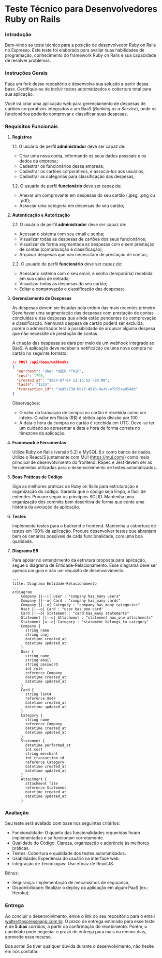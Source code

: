 # Teste Técnico para Desenvolvedores Ruby on Rails

### Introdução
Bem-vindo ao teste técnico para a posição de desenvolvedor Ruby on Rails no Espresso. Este teste foi elaborado para avaliar suas habilidades de programação, conhecimento do framework Ruby on Rails e sua capacidade de resolver problemas.

### Instruções Gerais
Faça um fork desse repositório e desenvolva sua solução a partir dessa base.
Certifique-se de incluir testes automatizados e cobertura total para sua aplicação.

Você irá criar uma aplicação web para gerenciamento de despesas de cartões corporativos integrados a um BaaS (_Banking as a Service_), onde os funcionários poderão comprovar e classificar suas despesas.

### Requisitos Funcionais
1. **Registros**

    1.1. O usuário de perfil **administrador** deve ser capaz de:

    * Criar uma nova conta, informando os seus dados pessoais e os dados da empresa;
    * Cadastrar os funcionários dessa empresa;
    * Cadastrar os cartões corporativos, e associá-los aos usuários;
    * Cadastrar as categorias para classificação das despesas;

    1.2. O usuário de perfil **funcionário** deve ser capaz de:

    * Anexar um comprovante em despesas do seu cartão (.jpeg, .png ou .pdf);
    * Associar uma categoria em despesas do seu cartão;

2. **Autenticação e Autorização**

    2.1. O usuário de perfil **administrador** deve ser capaz de:

    * Acessar o sistema com seu email e senha;
    * Visualizar todas as despesas de cartões dos seus funcionários;
    * Visualizar de forma segmentada as despesas com e sem prestação de contas (comprovação e classificação);
    * Arquivar despesas que não necessitam de prestação de contas;

    2.2. O usuário de perfil **funcionário** deve ser capaz de:

    * Acessar o sistema com o seu email, e senha (temporária) recebida em sua caixa de entrada;
    * Visualizar todas as despesas do seu cartão;
    * Editar a comprovação e classificação das despesas;

3. **Gerenciamento de Despesas**

    As despesas devem ser listadas pela ordem das mais recentes primeiro. Deve haver uma segmentação das despesas com prestação de contas concluídas e das despesas que ainda estão pendentes de comprovação e classificação. Nenhuma despesa de cartão poderá ser excluída, porém o administrador terá a possibilidade de arquivar alguma despesa que não necessite de prestação de contas.

    A criação das despesas se dará por meio de um webhook integrado ao BaaS. A aplicação deve receber a notificação de uma nova compra no cartão no seguinte formato:

    ```json
    // POST /api/baas/webhooks
    {
      "merchant": "Uber *UBER *TRIP",
      "cost": 1790,
      "created_at": "2024-07-04 12:15:52 -03:00",
      "last4": "1234",
      "transaction_id": "3e85a730-bb1f-451b-9a39-47c55aa054db"
    }
    ```
    Observações:

    * O valor da transação de compra no cartão é recebida como um inteiro. O valor em Reais (R$) é obtido após divisão por 100.
    * A data e hora da compra no cartão é recebida em UTC. Deve-se ter um cuidado ao apresentar a data e hora de forma correta no timezone da aplicação.


4. **Framework e Ferramentas**

    Utilize Ruby on Rails (versão 5.2) e MySQL 8.x como banco de dados. Utilize o ReactJS juntamente com MUI (https://mui.com/) como meio principal de desenvolvimento do frontend. RSpec e Jest devem ser as ferramentas utilizadas para o desenvolvimento de testes automatizados.

5. **Boas Práticas de Código**

    Siga as melhores práticas de Ruby on Rails para estruturação e organização do código.
    Garanta que o código seja limpo, e fácil de entender. Procure seguir os princípios SOLID.
    Mantenha uma organização dos commits bem descritiva de forma que conte uma história da evolução da aplicação.

6. **Testes**

    Implemente testes para o backend e frontend. Mantenha a cobertura de testes em 100% da aplicação.
    Procure desenvolver testes que abranjam bem os cenários possíveis de cada funcionalidade, com uma boa qualidade.

7. **Diagrama ER**

    Para apoiar no entendimento da estrutura proposta para aplicação, segue o diagrama de Entidade-Relacionamento. Esse diagrama deve ser apenas um guia e não um requisito de desenvolvimento.

    ```mermaid
    ---
    title: Diagrama Entidade-Relacionamento
    ---
    erDiagram
        Company ||--|{ User : "company has_many users"
        Company ||--o{ Card : "company has_many cards"
        Company ||--o{ Category : "company has_many categories"
        User ||--o| Card : "user has_one card"
        Card ||--o{ Statement : "card has_many statements"
        Statement ||--o| Attachment : "statement has_one attachments"
        Statement }o--o| Category : "statement belongs_to category"
        Company {
          string name
          string cnpj
          datetime created_at
          datetime updated_at
        }
        User {
          string name
          string email
          string password
          int role
          reference Company
          datetime created_at
          datetime updated_at
        }
        Card {
          string last4
          reference User
          datetime created_at
          datetime updated_at
        }
        Category {
          string name
          reference Company
          datetime created_at
          datetime updated_at
        }
        Statement {
          datetime performed_at
          int cost
          string merchant
          int transaction_id
          reference Category
          datetime created_at
          datetime updated_at
        }
        Attachment {
          attachment file
          reference Statement
          datetime created_at
          datetime updated_at
        }
    ```

### Avaliação

Seu teste será avaliado com base nos seguintes critérios:

* Funcionalidade: O quanto das funcionalidades requeridas foram implementadas e se funcionam corretamente.
* Qualidade do Código: Clareza, organização e aderência às melhores práticas.
* Testes: Cobertura e qualidade dos testes automatizados.
* Usabilidade: Experiência do usuário na interface web.
* Integração de Tecnologias: Uso eficaz de ReactJS.

Bônus:

* Segurança: Implementação de mecanismos de segurança;
* Disponibilidade: Realizar o deploy da aplicação em algum PaaS (ex.: Heroku);

### Entrega

Ao concluir o desenvolvimento, envie o link do seu repositório para o email walter@espressoapp.com.br.
O prazo de entrega estimado para esse teste é de **5 dias** corridos, a partir da confirmação do recebimento. Porém, o candidato pode negociar o prazo de entrega para mais ou menos dias, aproveite esse recurso.

Boa sorte! Se tiver qualquer dúvida durante o desenvolvimento, não hesite em nos contatar.